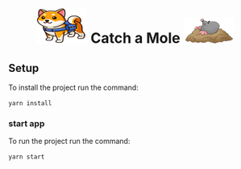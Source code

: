   <h1 align="center">
  <img src="src/assets/images/MetaPals.png" width="100px" height="70px"/>
  Catch a Mole
  <img src="src/assets/images/mole.png" width="100px" height="50px"/>
  </h1>

## Setup

To install the project run the command:

```
yarn install
```

### start app

To run the project run the command:

```
yarn start
```
